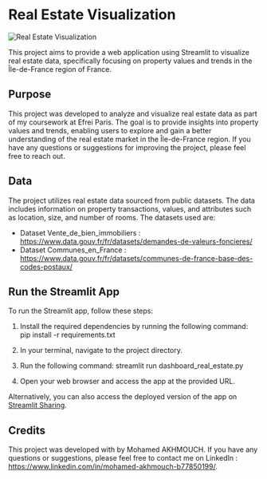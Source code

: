 # Real Estate Visualization

![Real Estate Visualization](/path/to/screenshot.png)

This project aims to provide a web application using Streamlit to visualize real estate data, specifically focusing on property values and trends in the Île-de-France region of France.

## Purpose

This project was developed to analyze and visualize real estate data as part of my coursework at Efrei Paris. The goal is to provide insights into property values and trends, enabling users to explore and gain a better understanding of the real estate market in the Île-de-France region. If you have any questions or suggestions for improving the project, please feel free to reach out.

## Data

The project utilizes real estate data sourced from public datasets. The data includes information on property transactions, values, and attributes such as location, size, and number of rooms. The datasets used are:

- Dataset Vente_de_bien_immobiliers : https://www.data.gouv.fr/fr/datasets/demandes-de-valeurs-foncieres/
- Dataset Communes_en_France : https://www.data.gouv.fr/fr/datasets/communes-de-france-base-des-codes-postaux/

## Run the Streamlit App

To run the Streamlit app, follow these steps:

1. Install the required dependencies by running the following command:
    pip install -r requirements.txt


2. In your terminal, navigate to the project directory.

3. Run the following command:
    streamlit run dashboard_real_estate.py


4. Open your web browser and access the app at the provided URL.

Alternatively, you can also access the deployed version of the app on [Streamlit Sharing]().

## Credits

This project was developed with by Mohamed AKHMOUCH. If you have any questions or suggestions, please feel free to contact me on LinkedIn : https://www.linkedin.com/in/mohamed-akhmouch-b77850199/.



